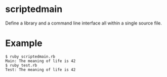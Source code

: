 # scriptedmain

Define a library and a command line interface all within a single source file.

# Example

    $ ruby scriptedmain.rb
    Main: The meaning of life is 42
    $ ruby test.rb
    Test: The meaning of life is 42
